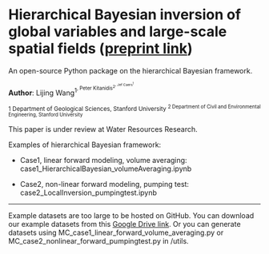 # Hierarchical Bayesian inversion of global variables and large-scale spatial fields ([preprint link](https://www.essoar.org/doi/10.1002/essoar.10508754.1))

An open-source Python package on the hierarchical Bayesian framework.



**Author**: Lijing Wang<sup>1<sup>, Peter Kitanidis<sup>2<sup>, Jef Caers<sup>1<sup>

<sup>1 Department of Geological Sciences, Stanford University
<sup>2 Department of Civil and Environmental Engineering, Stanford University



This paper is under review at Water Resources Research. 

Examples of hierarchical Bayesian framework:

- Case1, linear forward modeling, volume averaging: case1_HierarchicalBayesian_volumeAveraging.ipynb

- Case2, non-linear forward modeling, pumping test: case2_LocalInversion_pumpingtest.ipynb


--------- 

Example datasets are too large to be hosted on GitHub. You can download our example datasets from this [Google Drive link](https://drive.google.com/drive/folders/15DhGUQN6phI0hMmR3mL_c1OL7db5pmd7?usp=sharing). Or you can generate datasets using MC_case1_linear_forward_volume_averaging.py or MC_case2_nonlinear_forward_pumpingtest.py in /utils. 

